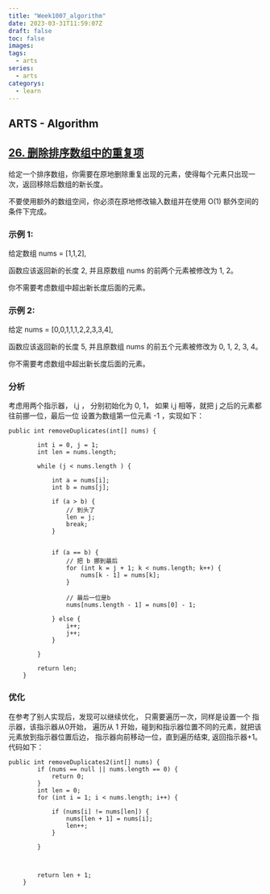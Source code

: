 ```yaml
---
title: "Week1007_algorithm"
date: 2023-03-31T11:59:07Z
draft: false 
toc: false
images:
tags:
  - arts 
series:
  - arts 
categorys:
  - learn 
---
```


## ARTS - Algorithm
## [26. 删除排序数组中的重复项](https://leetcode-cn.com/problems/remove-duplicates-from-sorted-array/description/)

给定一个排序数组，你需要在原地删除重复出现的元素，使得每个元素只出现一次，返回移除后数组的新长度。

不要使用额外的数组空间，你必须在原地修改输入数组并在使用 O(1) 额外空间的条件下完成。

### 示例 1:

给定数组 nums = [1,1,2], 

函数应该返回新的长度 2, 并且原数组 nums 的前两个元素被修改为 1, 2。 

你不需要考虑数组中超出新长度后面的元素。
### 示例 2:

给定 nums = [0,0,1,1,1,2,2,3,3,4],

函数应该返回新的长度 5, 并且原数组 nums 的前五个元素被修改为 0, 1, 2, 3, 4。

你不需要考虑数组中超出新长度后面的元素。

### 分析
考虑用两个指示器， i,j ， 分别初始化为 0, 1， 如果 i,j 相等，就把 j 之后的元素都往前挪一位，最后一位 设置为数组第一位元素 -1  ，实现如下：

```
public int removeDuplicates(int[] nums) {

        int i = 0, j = 1;
        int len = nums.length;

        while (j < nums.length ) {

            int a = nums[i];
            int b = nums[j];

            if (a > b) {
                // 到头了
                len = j;
                break;
            }


            if (a == b) {
                // 把 b 挪到最后
                for (int k = j + 1; k < nums.length; k++) {
                    nums[k - 1] = nums[k];
                }

                // 最后一位是b
                nums[nums.length - 1] = nums[0] - 1;

            } else {
                i++;
                j++;
            }

        }
       
        return len;
    }

```

### 优化
在参考了别人实现后，发现可以继续优化， 只需要遍历一次，同样是设置一个 指示器，该指示器从0开始，
遍历从 1 开始，碰到和指示器位置不同的元素，就把该元素放到指示器位置后边， 指示器向前移动一位，直到遍历结束, 返回指示器+1。代码如下：

```
public int removeDuplicates2(int[] nums) {
        if (nums == null || nums.length == 0) {
            return 0;
        }
        int len = 0;
        for (int i = 1; i < nums.length; i++) {

            if (nums[i] != nums[len]) {
                nums[len + 1] = nums[i];
                len++;
            }

        }


               
        return len + 1;
    }

```


